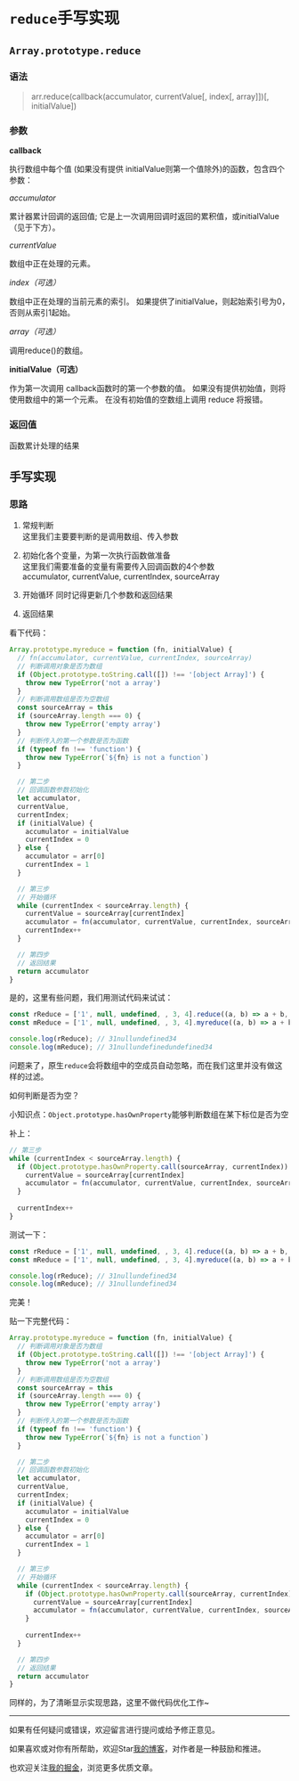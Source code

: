 # `reduce`手写实现

## `Array.prototype.reduce`

### 语法

>arr.reduce(callback(accumulator, currentValue[, index[, array]])[, initialValue])

### 参数

**callback**

执行数组中每个值 (如果没有提供 initialValue则第一个值除外)的函数，包含四个参数：

*accumulator*

累计器累计回调的返回值; 它是上一次调用回调时返回的累积值，或initialValue（见于下方）。

*currentValue*

数组中正在处理的元素。

*index（可选）*

数组中正在处理的当前元素的索引。 如果提供了initialValue，则起始索引号为0，否则从索引1起始。

*array（可选）*

调用reduce()的数组。

**initialValue（可选）**

作为第一次调用 callback函数时的第一个参数的值。 如果没有提供初始值，则将使用数组中的第一个元素。 在没有初始值的空数组上调用 reduce 将报错。

### 返回值

函数累计处理的结果

## 手写实现

### 思路

1. 常规判断  
这里我们主要要判断的是调用数组、传入参数

2. 初始化各个变量，为第一次执行函数做准备  
这里我们需要准备的变量有需要传入回调函数的4个参数  
accumulator, currentValue, currentIndex, sourceArray

3. 开始循环 
同时记得更新几个参数和返回结果

4. 返回结果

看下代码：

```javascript
Array.prototype.myreduce = function (fn, initialValue) {
  // fn(accumulator, currentValue, currentIndex, sourceArray)
  // 判断调用对象是否为数组
  if (Object.prototype.toString.call([]) !== '[object Array]') {
    throw new TypeError('not a array')
  }
  // 判断调用数组是否为空数组
  const sourceArray = this
  if (sourceArray.length === 0) {
    throw new TypeError('empty array')
  }
  // 判断传入的第一个参数是否为函数
  if (typeof fn !== 'function') {
    throw new TypeError(`${fn} is not a function`)
  }

  // 第二步
  // 回调函数参数初始化
  let accumulator, 
  currentValue,
  currentIndex;
  if (initialValue) {
    accumulator = initialValue
    currentIndex = 0
  } else {
    accumulator = arr[0]
    currentIndex = 1
  }

  // 第三步
  // 开始循环
  while (currentIndex < sourceArray.length) {
    currentValue = sourceArray[currentIndex]
    accumulator = fn(accumulator, currentValue, currentIndex, sourceArray)
    currentIndex++
  }

  // 第四步
  // 返回结果
  return accumulator
}
```

是的，这里有些问题，我们用测试代码来试试：

```javascript
const rReduce = ['1', null, undefined, , 3, 4].reduce((a, b) => a + b, 3)
const mReduce = ['1', null, undefined, , 3, 4].myreduce((a, b) => a + b, 3)

console.log(rReduce); // 31nullundefined34
console.log(mReduce); // 31nullundefinedundefined34
```

问题来了，原生`reduce`会将数组中的空成员自动忽略，而在我们这里并没有做这样的过滤。

如何判断是否为空？

小知识点：`Object.prototype.hasOwnProperty`能够判断数组在某下标位是否为空

补上：
```javascript
// 第三步
while (currentIndex < sourceArray.length) {
  if (Object.prototype.hasOwnProperty.call(sourceArray, currentIndex)) {
    currentValue = sourceArray[currentIndex]
    accumulator = fn(accumulator, currentValue, currentIndex, sourceArray)
  }
  
  currentIndex++
}
```

测试一下：
```javascript
const rReduce = ['1', null, undefined, , 3, 4].reduce((a, b) => a + b, 3)
const mReduce = ['1', null, undefined, , 3, 4].myreduce((a, b) => a + b, 3)

console.log(rReduce); // 31nullundefined34
console.log(mReduce); // 31nullundefined34
```

完美！

贴一下完整代码：
```javascript
Array.prototype.myreduce = function (fn, initialValue) {
  // 判断调用对象是否为数组
  if (Object.prototype.toString.call([]) !== '[object Array]') {
    throw new TypeError('not a array')
  }
  // 判断调用数组是否为空数组
  const sourceArray = this
  if (sourceArray.length === 0) {
    throw new TypeError('empty array')
  }
  // 判断传入的第一个参数是否为函数
  if (typeof fn !== 'function') {
    throw new TypeError(`${fn} is not a function`)
  }

  // 第二步
  // 回调函数参数初始化
  let accumulator, 
  currentValue,
  currentIndex;
  if (initialValue) {
    accumulator = initialValue
    currentIndex = 0
  } else {
    accumulator = arr[0]
    currentIndex = 1
  }

  // 第三步
  // 开始循环
  while (currentIndex < sourceArray.length) {
    if (Object.prototype.hasOwnProperty.call(sourceArray, currentIndex)) {
      currentValue = sourceArray[currentIndex]
      accumulator = fn(accumulator, currentValue, currentIndex, sourceArray)
    }
    
    currentIndex++
  }

  // 第四步
  // 返回结果
  return accumulator
}
```

同样的，为了清晰显示实现思路，这里不做代码优化工作~

---
如果有任何疑问或错误，欢迎留言进行提问或给予修正意见。

如果喜欢或对你有所帮助，欢迎Star[我的博客](https://github.com/wy2016xiao/blog)，对作者是一种鼓励和推进。

也欢迎关注[我的掘金](https://juejin.im/user/583bbd74ac502e006ea81f99)，浏览更多优质文章。